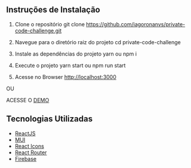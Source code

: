## Instruções de Instalação

1. Clone o repositório
   git clone https://github.com/iagoronanvs/private-code-challenge.git

2. Navegue para o diretório raiz do projeto
   cd private-code-challenge

3. Instale as dependências do projeto
   yarn ou npm i

4. Execute o projeto
   yarn start ou npm run start

5. Acesse no Browser [http://localhost:3000](http://localhost:3000)

OU

ACESSE O [DEMO](https://private-code-challange.web.app)

## Tecnologias Utilizadas

- [ReactJS](https://reactjs.org/)
- [MUI](https://www.muicss.com/)
- [React Icons](https://react-icons.netlify.com)
- [React Router](https://reacttraining.com/react-router/web/guides/quick-start)
- [Firebase](https://firebase.google.com/)
